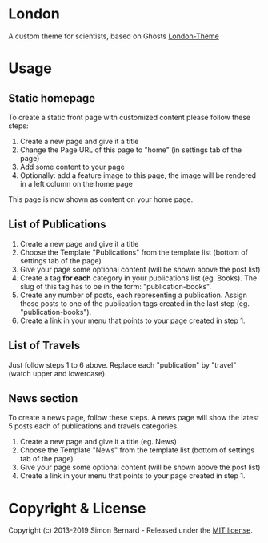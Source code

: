 # London

A custom theme for scientists, based on Ghosts [London-Theme](https://london.ghost.io)

# Usage

## Static homepage
To create a static front page with customized content please follow these steps:
1. Create a new page and give it a title
1. Change the Page URL of this page to "home" (in settings tab of the page)
1. Add some content to your page
1. Optionally: add a feature image to this page, the image will be rendered in a left column on the home page

This page is now shown as content on your home page.


## List of Publications
1. Create a new page and give it a title
1. Choose the Template "Publications" from the template list (bottom of settings tab of the page)
1. Give your page some optional content (will be shown above the post list)
1. Create a tag **for each** category in your publications list (eg. Books). The slug of this tag has to be in the form: "publication-books".
1. Create any number of posts, each representing a publication. Assign those posts to one of the publication tags created in the last step (eg. "publication-books").
1. Create a link in your menu that points to your page created in step 1.


## List of Travels
Just follow steps 1 to 6 above. Replace each "publication" by "travel" (watch upper and lowercase).


## News section
To create a news page, follow these steps. A news page will show the latest 5 posts each of publications and travels categories.
1. Create a new page and give it a title (eg. News)
1. Choose the Template "News" from the template list (bottom of settings tab of the page)
1. Give your page some optional content (will be shown above the post list)
1. Create a link in your menu that points to your page created in step 1.


# Copyright & License
Copyright (c) 2013-2019 Simon Bernard - Released under the [MIT license](LICENSE).
